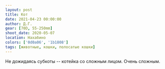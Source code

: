 ```yaml
---
layout: post
title: Кот
date: 2021-04-23 00:00:00
author: Д.Г.
gear: [70D, 55-250mm]
shoot_date: 2020-05-07
location: Нахабино
colors: ['0d0a06', '1b1808']
tags: [животные, кошки, полосатые кошки]
---
```

Не дожидаясь субкоты -- котейка со сложным лицом. Очень сложным.
